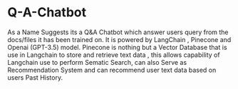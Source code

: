 # Q-A-Chatbot
As a Name Suggests its a Q&A Chatbot which answer users query from the docs/files it has been trained on.
It is powered by LangChain , Pinecone and Openai (GPT-3.5) model.
Pinecone is nothing but a Vector Database that is use in Langchain to store and retrieve text data , this allows capability of Langchain use to perform Sematic Search, can also Serve as Recommendation System and can recommend user text data based on users Past History.
